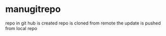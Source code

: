 # manugitrepo
repo in git hub is created
repo is cloned from remote
the update is pushed from local repo
